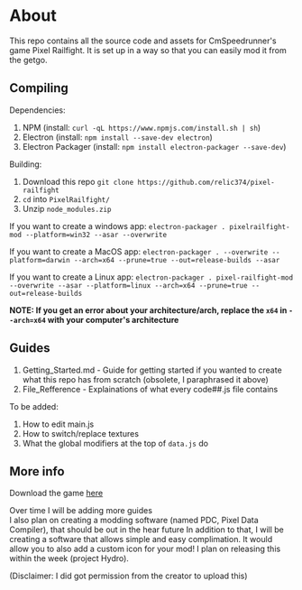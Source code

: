 # About

This repo contains all the source code and assets for CmSpeedrunner's game Pixel Railfight. It is set up in a way so that you can easily mod it from the getgo. 

## Compiling

Dependencies:<br>
1. NPM (install: `curl -qL https://www.npmjs.com/install.sh | sh`)
2. Electron (install: `npm install --save-dev electron`)
3. Electron Packager (install: `npm install electron-packager --save-dev`)

Building:<br>
1. Download this repo `git clone https://github.com/relic374/pixel-railfight`
2. `cd` into `PixelRailfight/`
3. Unzip `node_modules.zip`

If you want to create a windows app:
`electron-packager . pixelrailfight-mod --platform=win32 --asar --overwrite`
 
If you want to create a MacOS app:
 `electron-packager . --overwrite --platform=darwin --arch=x64 --prune=true --out=release-builds --asar`

If you want to create a Linux app:
 `electron-packager . pixel-railfight-mod --overwrite --asar --platform=linux --arch=x64 --prune=true --out=release-builds`

**NOTE: If you get an error about your architecture/arch, replace the `x64` in `--arch=x64` with your computer's architecture**

## Guides

1. Getting_Started.md - Guide for getting started if you wanted to create what this repo has from scratch (obsolete, I paraphrased it above)
2. File_Refference - Explainations of what every code##.js file contains

To be added:
1. How to edit main.js
2. How to switch/replace textures
3. What the global modifiers at the top of `data.js` do

## More info

Download the game [here](https://cmspeedrunner.itch.io/pixel-railfight)<br>

Over time I will be adding more guides<br>
I also plan on creating a modding software (named PDC, Pixel Data Compiler), that should be out in the hear future
In addition to that, I will be creating a software that allows simple and easy complimation. It would allow you to also add a custom icon for your mod! I plan on releasing this within the week (project Hydro).

(Disclaimer: I did got permission from the creator to upload this)
